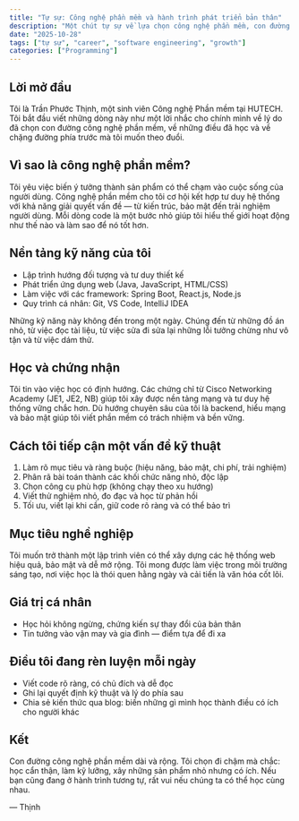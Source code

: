 ```yaml
---
title: "Tự sự: Công nghệ phần mềm và hành trình phát triển bản thân"
description: "Một chút tự sự về lựa chọn công nghệ phần mềm, con đường rèn luyện và mục tiêu phát triển nghề nghiệp của tôi"
date: "2025-10-28"
tags: ["tự sự", "career", "software engineering", "growth"]
categories: ["Programming"]
---
```


## Lời mở đầu

Tôi là Trần Phước Thịnh, một sinh viên Công nghệ Phần mềm tại HUTECH. Tôi bắt đầu viết những dòng này như một lời nhắc cho chính mình về lý do đã chọn con đường công nghệ phần mềm, về những điều đã học và về chặng đường phía trước mà tôi muốn theo đuổi.

## Vì sao là công nghệ phần mềm?

Tôi yêu việc biến ý tưởng thành sản phẩm có thể chạm vào cuộc sống của người dùng. Công nghệ phần mềm cho tôi cơ hội kết hợp tư duy hệ thống với khả năng giải quyết vấn đề — từ kiến trúc, bảo mật đến trải nghiệm người dùng. Mỗi dòng code là một bước nhỏ giúp tôi hiểu thế giới hoạt động như thế nào và làm sao để nó tốt hơn.

## Nền tảng kỹ năng của tôi

- Lập trình hướng đối tượng và tư duy thiết kế
- Phát triển ứng dụng web (Java, JavaScript, HTML/CSS)
- Làm việc với các framework: Spring Boot, React.js, Node.js
- Quy trình cá nhân: Git, VS Code, IntelliJ IDEA

Những kỹ năng này không đến trong một ngày. Chúng đến từ những đồ án nhỏ, từ việc đọc tài liệu, từ việc sửa đi sửa lại những lỗi tưởng chừng như vô tận và từ việc dám thử.

## Học và chứng nhận

Tôi tin vào việc học có định hướng. Các chứng chỉ từ Cisco Networking Academy (JE1, JE2, NB) giúp tôi xây được nền tảng mạng và tư duy hệ thống vững chắc hơn. Dù hướng chuyên sâu của tôi là backend, hiểu mạng và bảo mật giúp tôi viết phần mềm có trách nhiệm và bền vững.

## Cách tôi tiếp cận một vấn đề kỹ thuật

1. Làm rõ mục tiêu và ràng buộc (hiệu năng, bảo mật, chi phí, trải nghiệm)
2. Phân rã bài toán thành các khối chức năng nhỏ, độc lập
3. Chọn công cụ phù hợp (không chạy theo xu hướng)
4. Viết thử nghiệm nhỏ, đo đạc và học từ phản hồi
5. Tối ưu, viết lại khi cần, giữ code rõ ràng và có thể bảo trì

## Mục tiêu nghề nghiệp

Tôi muốn trở thành một lập trình viên có thể xây dựng các hệ thống web hiệu quả, bảo mật và dễ mở rộng. Tôi mong được làm việc trong môi trường sáng tạo, nơi việc học là thói quen hằng ngày và cải tiến là văn hóa cốt lõi.

## Giá trị cá nhân

- Học hỏi không ngừng, chứng kiến sự thay đổi của bản thân
- Tin tưởng vào vận may và gia đình — điểm tựa để đi xa

## Điều tôi đang rèn luyện mỗi ngày

- Viết code rõ ràng, có chủ đích và dễ đọc
- Ghi lại quyết định kỹ thuật và lý do phía sau
- Chia sẻ kiến thức qua blog: biến những gì mình học thành điều có ích cho người khác

## Kết

Con đường công nghệ phần mềm dài và rộng. Tôi chọn đi chậm mà chắc: học cẩn thận, làm kỹ lưỡng, xây những sản phẩm nhỏ nhưng có ích. Nếu bạn cũng đang ở hành trình tương tự, rất vui nếu chúng ta có thể học cùng nhau.

— Thịnh
